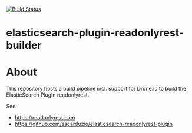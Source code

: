 [![Build Status](https://drone.zero-downtime.net/api/badges/ZeroDownTime/elasticsearch-plugin-readonlyrest-builder/status.svg)](https://drone.zero-downtime.net/ZeroDownTime/elasticsearch-plugin-readonlyrest-builder)

# elasticsearch-plugin-readonlyrest-builder

# About
This repository hosts a build pipeline incl. support for Drone.io to build the ElasticSearch Plugin readonlyrest.

See:
- https://readonlyrest.com
- https://github.com/sscarduzio/elasticsearch-readonlyrest-plugin
